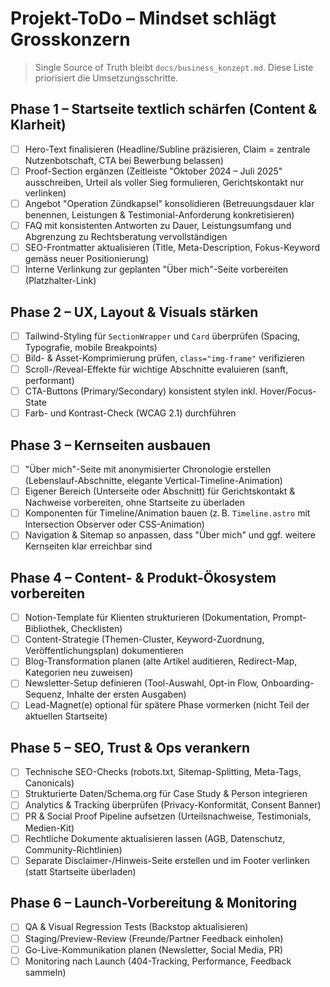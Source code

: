 # Projekt-ToDo – Mindset schlägt Grosskonzern

> Single Source of Truth bleibt `docs/business_konzept.md`. Diese Liste priorisiert die Umsetzungsschritte.

## Phase 1 – Startseite textlich schärfen (Content & Klarheit)
- [ ] Hero-Text finalisieren (Headline/Subline präzisieren, Claim = zentrale Nutzenbotschaft, CTA bei Bewerbung belassen)
- [ ] Proof-Section ergänzen (Zeitleiste "Oktober 2024 – Juli 2025" ausschreiben, Urteil als voller Sieg formulieren, Gerichtskontakt nur verlinken)
- [ ] Angebot "Operation Zündkapsel" konsolidieren (Betreuungsdauer klar benennen, Leistungen & Testimonial-Anforderung konkretisieren)
- [ ] FAQ mit konsistenten Antworten zu Dauer, Leistungsumfang und Abgrenzung zu Rechtsberatung vervollständigen
- [ ] SEO-Frontmatter aktualisieren (Title, Meta-Description, Fokus-Keyword gemäss neuer Positionierung)
- [ ] Interne Verlinkung zur geplanten "Über mich"-Seite vorbereiten (Platzhalter-Link)

## Phase 2 – UX, Layout & Visuals stärken
- [ ] Tailwind-Styling für `SectionWrapper` und `Card` überprüfen (Spacing, Typografie, mobile Breakpoints)
- [ ] Bild- & Asset-Komprimierung prüfen, `class="img-frame"` verifizieren
- [ ] Scroll-/Reveal-Effekte für wichtige Abschnitte evaluieren (sanft, performant)
- [ ] CTA-Buttons (Primary/Secondary) konsistent stylen inkl. Hover/Focus-State
- [ ] Farb- und Kontrast-Check (WCAG 2.1) durchführen

## Phase 3 – Kernseiten ausbauen
- [ ] "Über mich"-Seite mit anonymisierter Chronologie erstellen (Lebenslauf-Abschnitte, elegante Vertical-Timeline-Animation)
- [ ] Eigener Bereich (Unterseite oder Abschnitt) für Gerichtskontakt & Nachweise vorbereiten, ohne Startseite zu überladen
- [ ] Komponenten für Timeline/Animation bauen (z. B. `Timeline.astro` mit Intersection Observer oder CSS-Animation)
- [ ] Navigation & Sitemap so anpassen, dass "Über mich" und ggf. weitere Kernseiten klar erreichbar sind

## Phase 4 – Content- & Produkt-Ökosystem vorbereiten
- [ ] Notion-Template für Klienten strukturieren (Dokumentation, Prompt-Bibliothek, Checklisten)
- [ ] Content-Strategie (Themen-Cluster, Keyword-Zuordnung, Veröffentlichungsplan) dokumentieren
- [ ] Blog-Transformation planen (alte Artikel auditieren, Redirect-Map, Kategorien neu zuweisen)
- [ ] Newsletter-Setup definieren (Tool-Auswahl, Opt-in Flow, Onboarding-Sequenz, Inhalte der ersten Ausgaben)
- [ ] Lead-Magnet(e) optional für spätere Phase vormerken (nicht Teil der aktuellen Startseite)

## Phase 5 – SEO, Trust & Ops verankern
- [ ] Technische SEO-Checks (robots.txt, Sitemap-Splitting, Meta-Tags, Canonicals)
- [ ] Strukturierte Daten/Schema.org für Case Study & Person integrieren
- [ ] Analytics & Tracking überprüfen (Privacy-Konformität, Consent Banner)
- [ ] PR & Social Proof Pipeline aufsetzen (Urteilsnachweise, Testimonials, Medien-Kit)
- [ ] Rechtliche Dokumente aktualisieren lassen (AGB, Datenschutz, Community-Richtlinien)
- [ ] Separate Disclaimer-/Hinweis-Seite erstellen und im Footer verlinken (statt Startseite überladen)

## Phase 6 – Launch-Vorbereitung & Monitoring
- [ ] QA & Visual Regression Tests (Backstop aktualisieren)
- [ ] Staging/Preview-Review (Freunde/Partner Feedback einholen)
- [ ] Go-Live-Kommunikation planen (Newsletter, Social Media, PR)
- [ ] Monitoring nach Launch (404-Tracking, Performance, Feedback sammeln)
